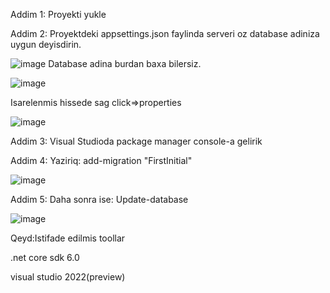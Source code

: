 Addim 1: Proyekti yukle

Addim 2: Proyektdeki appsettings.json faylinda serveri oz database adiniza uygun deyisdirin.

![image](https://user-images.githubusercontent.com/66460949/156858696-a1b2b348-7119-4d25-8393-c0481966d2e0.png)
Database adina burdan baxa bilersiz.

![image](https://user-images.githubusercontent.com/66460949/156808513-52097b4c-12cc-4ba7-a596-fa84647b1128.png)

Isarelenmis hissede sag click=>properties 

![image](https://user-images.githubusercontent.com/66460949/156807642-b395f707-c08f-4628-8c09-b951e1ca85e1.png)



Addim 3: Visual Studioda package manager console-a gelirik

Addim 4: Yaziriq:    add-migration "FirstInitial"



![image](https://user-images.githubusercontent.com/66460949/156810541-7b82f16d-7040-4a17-a24d-be941c9e546a.png)


Addim 5: Daha sonra ise:      Update-database

![image](https://user-images.githubusercontent.com/66460949/156810700-12fed74b-c97f-47ff-a510-8ee6e0d7e7ce.png)



Qeyd:Istifade edilmis toollar

.net core sdk 6.0

visual studio 2022(preview)
